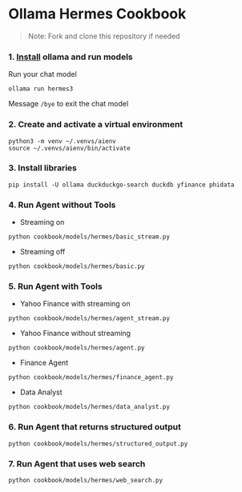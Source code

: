 # Ollama Hermes Cookbook

> Note: Fork and clone this repository if needed

### 1. [Install](https://github.com/ollama/ollama?tab=readme-ov-file#macos) ollama and run models

Run your chat model

```shell
ollama run hermes3
```

Message `/bye` to exit the chat model

### 2. Create and activate a virtual environment

```shell
python3 -m venv ~/.venvs/aienv
source ~/.venvs/aienv/bin/activate
```

### 3. Install libraries

```shell
pip install -U ollama duckduckgo-search duckdb yfinance phidata
```

### 4. Run Agent without Tools

- Streaming on

```shell
python cookbook/models/hermes/basic_stream.py
```

- Streaming off

```shell
python cookbook/models/hermes/basic.py
```

### 5. Run Agent with Tools

- Yahoo Finance with streaming on

```shell
python cookbook/models/hermes/agent_stream.py
```

- Yahoo Finance without streaming

```shell
python cookbook/models/hermes/agent.py
```

- Finance Agent

```shell
python cookbook/models/hermes/finance_agent.py
```

- Data Analyst

```shell
python cookbook/models/hermes/data_analyst.py
```

### 6. Run Agent that returns structured output

```shell
python cookbook/models/hermes/structured_output.py
```

### 7. Run Agent that uses web search

```shell
python cookbook/models/hermes/web_search.py
```
